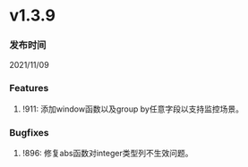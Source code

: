 # v1.3.9

### 发布时间

2021/11/09

### Features

1. !911: 添加window函数以及group by任意字段以支持监控场景。

### Bugfixes

1. !896: 修复abs函数对integer类型列不生效问题。
